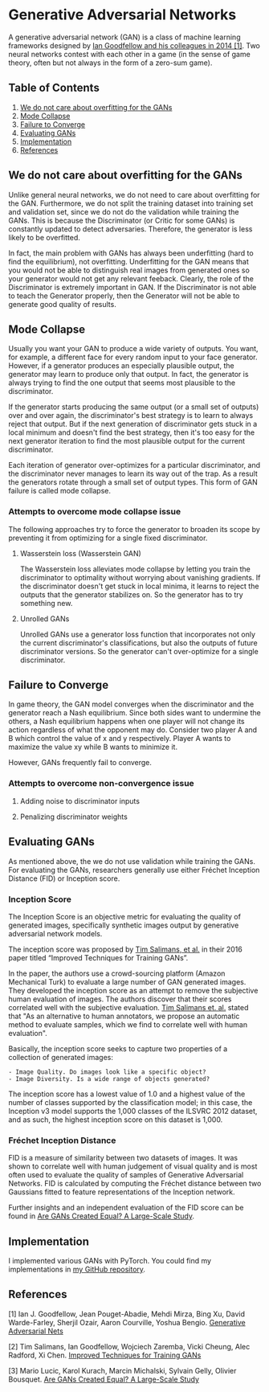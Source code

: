 # Generative Adversarial Networks

A generative adversarial network (GAN) is a class of machine learning frameworks designed by [Ian Goodfellow and his colleagues in 2014 [1]](https://papers.nips.cc/paper/5423-generative-adversarial-nets.pdf). Two neural networks contest with each other in a game (in the sense of game theory, often but not always in the form of a zero-sum game).

## Table of Contents

1. [We do not care about overfitting for the GANs](#we-do-not-care-about-overfitting-for-the-gans)
2. [Mode Collapse](#mode-collapse)
3. [Failure to Converge](#failure-to-converge)
4. [Evaluating GANs](#evaluating-gans)
5. [Implementation](#implementation)
6. [References](#references)

## We do not care about overfitting for the GANs

Unlike general neural networks, we do not need to care about overfitting for the GAN. Furthermore, we do not split the training dataset into training set and validation set, since we do not do the validation while training the GANs. This is because the Discriminator (or Critic for some GANs) is constantly updated to detect adversaries. Therefore, the generator is less likely to be overfitted.

In fact, the main problem with GANs has always been underfitting (hard to find the equilibrium), not overfitting. Underfitting for the GAN means that you would not be able to distinguish real images from generated ones so your generator would not get any relevant feeback. Clearly, the role of the Discriminator is extremely important in GAN. If the Discriminator is not able to teach the Generator properly, then the Generator will not be able to generate good quality of results.

## Mode Collapse

Usually you want your GAN to produce a wide variety of outputs. You want, for example, a different face for every random input to your face generator. However, if a generator produces an especially plausible output, the generator may learn to produce only that output. In fact, the generator is always trying to find the one output that seems most plausible to the discriminator.

If the generator starts producing the same output (or a small set of outputs) over and over again, the discriminator's best strategy is to learn to always reject that output. But if the next generation of discriminator gets stuck in a local minimum and doesn't find the best strategy, then it's too easy for the next generator iteration to find the most plausible output for the current discriminator.

Each iteration of generator over-optimizes for a particular discriminator, and the discriminator never manages to learn its way out of the trap. As a result the generators rotate through a small set of output types. This form of GAN failure is called mode collapse.

### Attempts to overcome mode collapse issue

The following approaches try to force the generator to broaden its scope by preventing it from optimizing for a single fixed discriminator.

1. Wasserstein loss (Wasserstein GAN)

    The Wasserstein loss alleviates mode collapse by letting you train the discriminator to optimality without worrying about vanishing gradients. If the discriminator doesn't get stuck in local minima, it learns to reject the outputs that the generator stabilizes on. So the generator has to try something new.

2. Unrolled GANs

    Unrolled GANs use a generator loss function that incorporates not only the current discriminator's classifications, but also the outputs of future discriminator versions. So the generator can't over-optimize for a single discriminator.

## Failure to Converge

In game theory, the GAN model converges when the discriminator and the generator reach a Nash equilibrium. Since both sides want to undermine the others, a Nash equilibrium happens when one player will not change its action regardless of what the opponent may do. Consider two player A and B which control the value of x and y respectively. Player A wants to maximize the value xy while B wants to minimize it.

However, GANs frequently fail to converge.

### Attempts to overcome non-convergence issue

1. Adding noise to discriminator inputs

2. Penalizing discriminator weights

## Evaluating GANs

As mentioned above, the we do not use validation while training the GANs. For evaluating the GANs, researchers generally use either Fréchet Inception Distance (FID) or Inception score.

### Inception Score

The Inception Score is an objective metric for evaluating the quality of generated images, specifically synthetic images output by generative adversarial network models.

The inception score was proposed by [Tim Salimans, et al.](https://arxiv.org/abs/1606.03498) in their 2016 paper titled “Improved Techniques for Training GANs”.

In the paper, the authors use a crowd-sourcing platform (Amazon Mechanical Turk) to evaluate a large number of GAN generated images. They developed the inception score as an attempt to remove the subjective human evaluation of images. The authors discover that their scores correlated well with the subjective evaluation. [Tim Salimans et. al.](https://arxiv.org/abs/1606.03498) stated that "As an alternative to human annotators, we propose an automatic method to evaluate samples, which we find to correlate well with human evaluation".

Basically, the inception score seeks to capture two properties of a collection of generated images:

    - Image Quality. Do images look like a specific object?
    - Image Diversity. Is a wide range of objects generated?

The inception score has a lowest value of 1.0 and a highest value of the number of classes supported by the classification model; in this case, the Inception v3 model supports the 1,000 classes of the ILSVRC 2012 dataset, and as such, the highest inception score on this dataset is 1,000.

### Fréchet Inception Distance

FID is a measure of similarity between two datasets of images. It was shown to correlate well with human judgement of visual quality and is most often used to evaluate the quality of samples of Generative Adversarial Networks. FID is calculated by computing the Fréchet distance between two Gaussians fitted to feature representations of the Inception network.

Further insights and an independent evaluation of the FID score can be found in [Are GANs Created Equal? A Large-Scale Study](https://arxiv.org/abs/1711.10337).

## Implementation

I implemented various GANs with PyTorch. You could find my implementations in [my GitHub repository](https://github.com/YeonwooSung/GAN_Implementation).

## References

[1] Ian J. Goodfellow, Jean Pouget-Abadie, Mehdi Mirza, Bing Xu, David Warde-Farley, Sherjil Ozair, Aaron Courville, Yoshua Bengio. [Generative Adversarial Nets](https://papers.nips.cc/paper/5423-generative-adversarial-nets.pdf)

[2] Tim Salimans, Ian Goodfellow, Wojciech Zaremba, Vicki Cheung, Alec Radford, Xi Chen. [Improved Techniques for Training GANs](https://arxiv.org/abs/1606.03498)

[3] Mario Lucic, Karol Kurach, Marcin Michalski, Sylvain Gelly, Olivier Bousquet. [Are GANs Created Equal? A Large-Scale Study](https://arxiv.org/abs/1711.10337)
